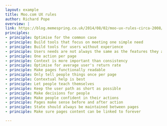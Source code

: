```yaml
---
layout: example
title: Moo.com UX rules
author: Richard Pope
overview: |
link: https://blog.memespring.co.uk/2014/08/02/moo-ux-rules-circa-2008/
principles:
- principle: Optimise for the common case
- principle: Build tools that focus on meeting one simple need
- principle: Build tools for users without experience
- principle: Users needs are not always the same as the features they ask for
- principle: One action per page
- principle: Context is more important than consistency
- principle: Optimise for average user's return rate
- principle: Make pages functionally readable
- principle: Only tell people things once per page
- principle: Contextual help is best
- principle: Let people teach themselves
- principle: Keep the user path as short as possible
- principle: Make decisions for people
- principle: Make people confident in their actions
- principle: Pages make sense before and after action
- principle: State should always be maintained between pages
- principle: Make sure pages content can be linked to forever

---
```

